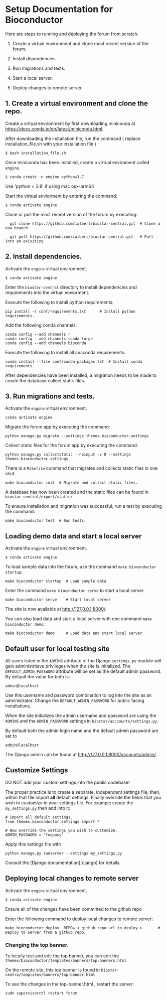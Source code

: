 # Setup Documentation for Bioconductor

Here are steps to running and deploying the forum from scratch.

1. Create a virtual environment and clone most recent version of the forum.


2. Install dependencies. 


3. Run migrations and tests. 


4. Start a local server. 


5. Deploy changes to remote server


## 1. Create a virtual environment and clone the repo.

Create a virtual environment by first downloading miniconda at https://docs.conda.io/en/latest/miniconda.html. 

After downloading the installation file, run the command ( replace installation_file.sh with your installation file ) : 

    $ bash installation_file.sh      

Once miniconda has been installed, create a virtual enviroment called `engine`.

    $ conda create -n engine python=3.7

Use 'python = 3.8' if using mac osx-arm64
    
Start the virtual enviorment by entering the command:

    $ conda activate engine
    
Clone or pull the most recent version of the forum by executing:

      git clone https://github.com/ialbert/biostar-central.git  # Clone a new branch
      
      git pull https://github.com/ialbert/biostar-central.git   # Pull into an exisiting 
      
      
## 2. Install dependencies. 

Activate the `engine` virtual environment.

    $ conda activate engine

Enter the `biostar-central` directory to install dependencies and requirements into the virtual enviorment.

Execute the following to install python requirements: 

    pip install -r conf/requirements.txt      # Install python requirements.
    
    
Add the following conda channels:

    conda config --add channels r
    conda config --add channels conda-forge
    conda config --add channels bioconda

Execute the following to install all anaconda requirements:
    
    conda install --file conf/conda-packages.txt  # Install conda requirements.
    
 After dependencies have been installed, a migration needs to be made to create the database collect static files.
 
 
## 3. Run migrations and tests. 
 
Activate the `engine` virtual environment.

    conda activate engine
    
Migrate the forum app by executing the command:

    python manage.py migrate --settings themes.bioconductor.settings

Collect static files for the forum app by executing the command:

    python manage.py collectstatic --noinput -v 0 --settings themes.bioconductor.settings

There is a `Makefile` command that migrates and collects static files in one shot. 

    make bioconductor init  # Migrate and collect static files. 

A database has now been created and the static files can be found in `biostar-central/export/static/`

To ensure installation and migration was successful, run a test by executing the command: 

    make bioconductor test  # Run tests. 



## Loading demo data and start a local server 

Activate the `engine` virtual environment.

    $ conda activate engine
    
To load sample data into the forum, use the command `make bioconductor startup`:

    make bioconductor startup  # Load sample data
    

Enter the command `make bioconductor serve` to start a local server.

    make bioconductor serve    # Start local server

The site is now available at http://127.0.0.1:8000/. 


You can also load data and start a local server with one command `make bioconductor demo`:

    make bioconductor demo     # Load data and start local server

    
## Default user for local testing site

All users listed in the `ADMINS` attribute of the Django `settings.py` 
module will gain administritave privileges when the site is initialized. The
`DEFAULT_ADMIN_PASSWORD` attribute will be set as the default admin password. 
By default the value for both is:

    admin@localhost

Use this username and password combination to log into the site as an administrator. Change the `DEFAULT_ADMIN_PASSWORD` for public facing installations.


When the site initializes the admin username and password are using the ``ADMINS`` and the ``ADMIN_PASSWORD`` settings in ``biostar/acccounts/settings.py``.

By default both the admin login name and the default admin password are set to

    admin@localhost
   
The Django admin can be found at http://127.0.0.1:8000/accounts/admin/.

## Customize Settings

DO NOT add your custom settings into the public codebase!

The proper practice is to create a separate, independent settings file, then, within that file import **all** default settings. Finally override the fields that you wish to customize in your settings file. For example
create the `my_settings.py` then add into it:

    # Import all default settings.
    from themes.bioconductor.settings import *
    
    # Now override the settings you wish to customize.
    ADMIN_PASSWORD = "foopass"

Apply this settings file with

    python manage.py runserver --settings my_settings.py

Consult the [Django documentation][django] for details.

## Deploying local changes to remote server

Activate the `engine` virtual environment.

    $ conda activate engine

Ensure all of the changes have been committed to the github repo

Enter the following command to deploy local changes to remote server:

    
    make bioconductor deploy  REPO= < github repo url to deploy >       # Deploy to server from a github repo.


### Changing the top banner.

To locally test and edit the top banner, 
you can edit the `themes/bioconductor/templates/banners/top-banners.html`

On the remote site, this top banner is found in `biostar-centra/templates/banners/top-banner.html`

To see the changes in the top-banner.html , restart the server:

    sudo supervisorctl restart forum